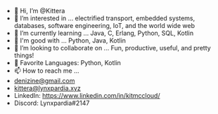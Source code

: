 - 👋 Hi, I’m @Kittera
- 👀 I’m interested in ... electrified transport, embedded systems, databases, software engineering, IoT, and the world wide web
- 🌱 I’m currently learning ... Java, C, Erlang, Python, SQL, Kotlin
- 🎯 I'm good with ... Python, Java, Kotlin
- 💞️ I’m looking to collaborate on ... Fun, productive, useful, and pretty things!
- 🖤 Favorite Languages: Python, Kotlin
- 📫 How to reach me ... 
- denizine@gmail.com 
- kittera@lynxpardia.xyz
- LinkedIn: https://www.linkedin.com/in/kitmccloud/
- Discord: Lynxpardia#2147
